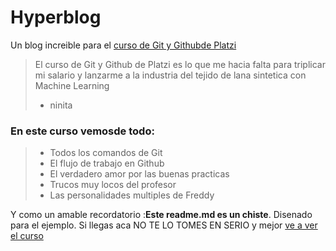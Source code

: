 
# Hyperblog
Un blog increible para el [curso de Git y Github](https://platzi.com/cursos/git-github/ "curso de Git y Github")[de Platzi](https://platzi.com "de Platzi")
>El curso de Git y Github  de Platzi es lo que me hacia falta para triplicar mi salario y lanzarme a la industria del tejido de lana sintetica con Machine Learning
> - ninita

### En este curso vemosde todo:
> - Todos los comandos de Git
> - El flujo de trabajo en Github
> - El verdadero amor por las buenas practicas
> - Trucos muy locos del profesor
> - Las personalidades multiples de Freddy

Y como un amable recordatorio :**Este readme.md es un chiste**. Disenado para el ejemplo. Si llegas aca NO TE LO TOMES EN SERIO y mejor [ve a ver el curso](https://platzi.com/cursos/git-github/ "ve a ver el curso")